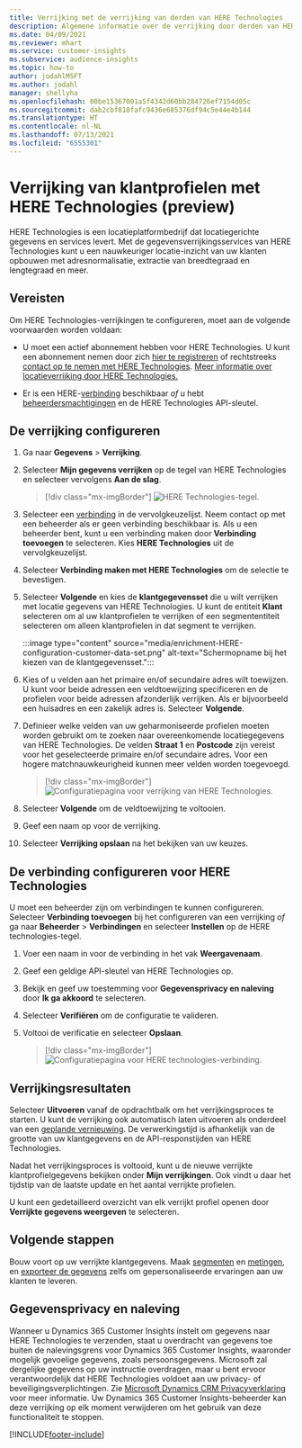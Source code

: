 ```yaml
---
title: Verrijking met de verrijking van derden van HERE Technologies
description: Algemene informatie over de verrijking door derden van HERE Technologies.
ms.date: 04/09/2021
ms.reviewer: mhart
ms.service: customer-insights
ms.subservice: audience-insights
ms.topic: how-to
author: jodahlMSFT
ms.author: jodahl
manager: shellyha
ms.openlocfilehash: 00be15367001a5f4342d60bb284726ef7154d05c
ms.sourcegitcommit: dab2cbf818fafc9436e685376df94c5e44e4b144
ms.translationtype: HT
ms.contentlocale: nl-NL
ms.lasthandoff: 07/13/2021
ms.locfileid: "6555301"
---
```

# <a name="enrichment-of-customer-profiles-with-here-technologies-preview"></a>Verrijking van klantprofielen met HERE Technologies (preview)

HERE Technologies is een locatieplatformbedrijf dat locatiegerichte gegevens en services levert. Met de gegevensverrijkingsservices van HERE Technologies kunt u een nauwkeuriger locatie-inzicht van uw klanten opbouwen met adresnormalisatie, extractie van breedtegraad en lengtegraad en meer.

## <a name="prerequisites"></a>Vereisten

Om HERE Technologies-verrijkingen te configureren, moet aan de volgende voorwaarden worden voldaan:

- U moet een actief abonnement hebben voor HERE Technologies. U kunt een abonnement nemen door zich [hier te registreren](https://developer.here.com/sign-up?utm_medium=referral&utm_source=Microsoft-Dynamics-CI&create=Freemium-Basic) of rechtstreeks [contact op te nemen met HERE Technologies](https://developer.here.com/help?utm_medium=referral&utm_source=Microsoft-Dynamics-CI#how-can-we-help-you). [Meer informatie over locatieverrijking door HERE Technologies.](https://developer.here.com/location-enrichment?cid=Dev-MicrosoftDynamics-DB-0-Dev-&utm_source=MicrosoftDynamics&utm_medium=referral&utm_campaign=Online_Dev_ReferralMicrosoft)

- Er is een HERE-[verbinding](connections.md) beschikbaar *of* u hebt [beheerdersmachtigingen](permissions.md#administrator) en de HERE Technologies API-sleutel.

## <a name="configure-the-enrichment"></a>De verrijking configureren

1. Ga naar **Gegevens** > **Verrijking**. 

1. Selecteer **Mijn gegevens verrijken** op de tegel van HERE Technologies en selecteer vervolgens **Aan de slag**.

   > [!div class="mx-imgBorder"]
   > ![HERE Technologies-tegel.](media/HERE-tile.png "HERE Technologies-tegel")

1. Selecteer een [verbinding](connections.md) in de vervolgkeuzelijst. Neem contact op met een beheerder als er geen verbinding beschikbaar is. Als u een beheerder bent, kunt u een verbinding maken door **Verbinding toevoegen** te selecteren. Kies **HERE Technologies** uit de vervolgkeuzelijst. 

1. Selecteer **Verbinding maken met HERE Technologies** om de selectie te bevestigen.

1.  Selecteer **Volgende** en kies de **klantgegevensset** die u wilt verrijken met locatie gegevens van HERE Technologies. U kunt de entiteit **Klant** selecteren om al uw klantprofielen te verrijken of een segmententiteit selecteren om alleen klantprofielen in dat segment te verrijken.

    :::image type="content" source="media/enrichment-HERE-configuration-customer-data-set.png" alt-text="Schermopname bij het kiezen van de klantgegevensset.":::

1. Kies of u velden aan het primaire en/of secundaire adres wilt toewijzen. U kunt voor beide adressen een veldtoewijzing specificeren en de profielen voor beide adressen afzonderlijk verrijken. Als er bijvoorbeeld een huisadres en een zakelijk adres is. Selecteer **Volgende**.

1. Definieer welke velden van uw geharmoniseerde profielen moeten worden gebruikt om te zoeken naar overeenkomende locatiegegevens van HERE Technologies. De velden **Straat 1** en **Postcode** zijn vereist voor het geselecteerde primaire en/of secundaire adres. Voor een hogere matchnauwkeurigheid kunnen meer velden worden toegevoegd.

   > [!div class="mx-imgBorder"]
   > ![Configuratiepagina voor verrijking van HERE Technologies.](media/enrichment-HERE-configuration.png "Configuratiepagina voor verrijking van HERE Technologies")

1. Selecteer **Volgende** om de veldtoewijzing te voltooien.

1. Geef een naam op voor de verrijking. 

1. Selecteer **Verrijking opslaan** na het bekijken van uw keuzes.

## <a name="configure-the-connection-for-here-technologies"></a>De verbinding configureren voor HERE Technologies 

U moet een beheerder zijn om verbindingen te kunnen configureren. Selecteer **Verbinding toevoegen** bij het configureren van een verrijking *of* ga naar **Beheerder** > **Verbindingen** en selecteer **Instellen** op de HERE technologies-tegel.

1. Voer een naam in voor de verbinding in het vak **Weergavenaam**.

1. Geef een geldige API-sleutel van HERE Technologies op.

1. Bekijk en geef uw toestemming voor **Gegevensprivacy en naleving** door **Ik ga akkoord** te selecteren.

1. Selecteer **Verifiëren** om de configuratie te valideren.

1. Voltooi de verificatie en selecteer **Opslaan**.

   > [!div class="mx-imgBorder"]
   > ![Configuratiepagina voor HERE technologies-verbinding.](media/enrichment-HERE-connection.png "Configuratiepagina voor HERE technologies-verbinding")

## <a name="enrichment-results"></a>Verrijkingsresultaten

Selecteer **Uitvoeren** vanaf de opdrachtbalk om het verrijkingsproces te starten. U kunt de verrijking ook automatisch laten uitvoeren als onderdeel van een [geplande vernieuwing](system.md#schedule-tab). De verwerkingstijd is afhankelijk van de grootte van uw klantgegevens en de API-responstijden van HERE Technologies.

Nadat het verrijkingsproces is voltooid, kunt u de nieuwe verrijkte klantprofielgegevens bekijken onder **Mijn verrijkingen**. Ook vindt u daar het tijdstip van de laatste update en het aantal verrijkte profielen.

U kunt een gedetailleerd overzicht van elk verrijkt profiel openen door **Verrijkte gegevens weergeven** te selecteren.

## <a name="next-steps"></a>Volgende stappen

Bouw voort op uw verrijkte klantgegevens. Maak [segmenten](segments.md) en [metingen](measures.md), en [exporteer de gegevens](export-destinations.md) zelfs om gepersonaliseerde ervaringen aan uw klanten te leveren.

## <a name="data-privacy-and-compliance"></a>Gegevensprivacy en naleving

Wanneer u Dynamics 365 Customer Insights instelt om gegevens naar HERE Technologies te verzenden, staat u overdracht van gegevens toe buiten de nalevingsgrens voor Dynamics 365 Customer Insights, waaronder mogelijk gevoelige gegevens, zoals persoonsgegevens. Microsoft zal dergelijke gegevens op uw instructie overdragen, maar u bent ervoor verantwoordelijk dat HERE Technologies voldoet aan uw privacy- of beveiligingsverplichtingen. Zie [Microsoft Dynamics CRM Privacyverklaring](https://go.microsoft.com/fwlink/?linkid=396732) voor meer informatie.
Uw Dynamics 365 Customer Insights-beheerder kan deze verrijking op elk moment verwijderen om het gebruik van deze functionaliteit te stoppen.


[!INCLUDE[footer-include](../includes/footer-banner.md)]
